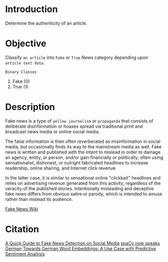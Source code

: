 # Introduction

Determine the authenticity of an article.


# Objective

Classify `an article` into `Fake` or `True` News category depending upon `article text data`.

`Binary Classes`

1. Fake (0)
2. True (1)


# Description

Fake news is a type of `yellow journalism` or `propaganda` that consists of deliberate disinformation or hoaxes spread via traditional print and broadcast news media or online social media.

The false information is then often reverberated as misinformation in social media, but occasionally finds its way to the mainstream media as well. Fake news is written and published with the intent to mislead in order to damage an agency, entity, or person, and/or gain financially or politically, often using sensationalist, dishonest, or outright fabricated headlines to increase readership, online sharing, and Internet click revenue. 

In the latter case, it is similar to sensational online "clickbait" headlines and relies on advertising revenue generated from this activity, regardless of the veracity of the published stories. Intentionally misleading and deceptive fake news differs from obvious satire or parody, which is intended to amuse rather than mislead its audience.

[Fake News Wiki](https://en.wikipedia.org/wiki/Fake_news)


# Citation

[A Quick Guide to Fake News Detection on Social Media](https://www.kdnuggets.com/2017/10/guide-fake-news-detection-social-media.html)
[spaCy now speaks German](https://explosion.ai/blog/german-model)
[Towards German Word Embeddings: A Use Case with Predictive Sentiment Analysis](https://link.springer.com/chapter/10.1007%2F978-3-658-19287-7_8)

